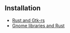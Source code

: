 ## Installation

- [Rust and Gtk-rs](https://gtk-rs.org/docs-src/tutorial/rust_and_gtk)
- [Gnome libraries and Rust](https://gtk-rs.org/docs-src/tutorial/gnome_and_rust)
